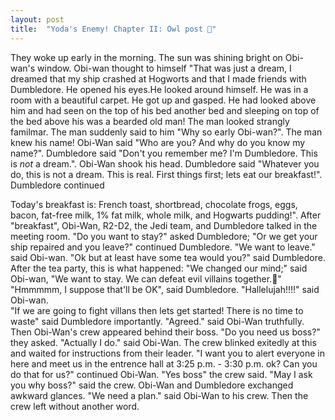 ```yaml
---
layout: post
title:  "Yoda's Enemy! Chapter II: Owl post 🦉"
---
```


They woke up early in the morning. The sun was shining bright on Obi-wan's window. Obi-wan thought to himself "That was just a dream, I dreamed that my ship crashed at Hogworts and that I made friends with Dumbledore. He opened his eyes.He looked around himself. He was in a room with a beautiful carpet. He got up and gasped. He had looked above him and had seen on the top of his bed another bed and sleeping on top of the bed above his was a bearded old man! The man looked strangly familmar. The man suddenly said to him "Why so early Obi-wan?". The man knew his name! Obi-Wan said "Who are you? And why do you know my name?". Dumbledore said "Don't you remember me? I'm Dumbledore. This is _not_ a dream.". Obi-Wan shook his head. Dumbledore said "Whatever you do, this is not a dream. This is real. First things first; lets eat our breakfast!". Dumbledore continued 

Today's breakfast is: French toast, shortbread, chocolate frogs, eggs, bacon, fat-free milk, 1% fat milk, whole milk, and Hogwarts pudding!".
After "breakfast", Obi-Wan, R2-D2, the Jedi team, and Dumbledore talked in the meeting room. "Do you want to stay?" asked Dumbledore; "Or we get your ship repaired and you leave?" continued Dumbledore. "We want to leave." said Obi-wan. "Ok but at least have some tea would you?" said Dumbledore. After the tea party, this is what happened: "We changed our mind;" said Obi-wan, "We want to stay. We can defeat evil villains together.💪" "Hmmmmm, I suppose that'll be OK", said Dumbledore. "Hallelujah!!!!" said Obi-wan.    
  "If we are going to fight villans then lets get started! There is no time to waste" said Dumbledore importantly. "Agreed." said Obi-Wan truthfully. Then Obi-Wan's crew appeared behind their boss. "Do you need us boss?" they asked. "Actually I do." said Obi-Wan. The crew blinked exitedly at this and waited for instructions from their leader. "I want you to alert everyone in here and meet us in the entrence hall at 3:25 p.m. - 3:30 p.m. ok? Can you do that for us?" continued Obi-Wan. "Yes boss" the crew said. "May I ask you why boss?" said the crew. Obi-Wan and Dumbledore exchanged awkward glances. "We need a plan." said Obi-Wan to his crew. Then the crew left without another word. 
